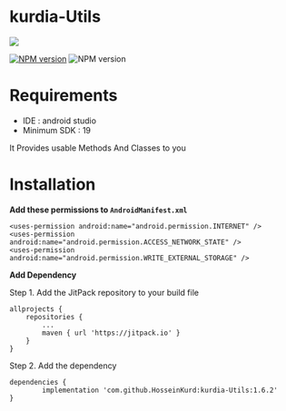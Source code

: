 # kurdia-Utils

[![](https://jitpack.io/v/HosseinKurd/kurdia-Utils.svg)](https://jitpack.io/#HosseinKurd/kurdia-Utils)

[![NPM version](https://img.shields.io/badge/version-1.5.20-brightgreen.svg)](https://github.com/HosseinKurd/kurdia-Utils)
![NPM version](https://img.shields.io/badge/min%20sdk-19-brightgreen.svg)

# Requirements
- IDE : android studio
- Minimum SDK : 19

It Provides usable Methods And Classes to you 

# Installation

**Add these permissions to `AndroidManifest.xml`**

    <uses-permission android:name="android.permission.INTERNET" />
    <uses-permission android:name="android.permission.ACCESS_NETWORK_STATE" />
    <uses-permission android:name="android.permission.WRITE_EXTERNAL_STORAGE" />

**Add Dependency**

Step 1. Add the JitPack repository to your build file

	allprojects {
		repositories {
			...
			maven { url 'https://jitpack.io' }
		}
	}

Step 2. Add the dependency

	dependencies {
	        implementation 'com.github.HosseinKurd:kurdia-Utils:1.6.2'
	}

